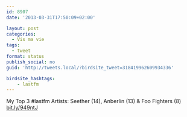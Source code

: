 ```yaml
---
id: 8907
date: '2013-03-31T17:50:09+02:00'

layout: post
categories:
  - Vis ma vie
tags:
  - tweet
format: status
publish_social: no
guid: 'http://tweets.local/?birdsite_tweet=318419962609934336'

birdsite_hashtags:
    - lastfm
---
```


My Top 3 #lastfm Artists: Seether (14), Anberlin (13) &amp; Foo Fighters (8) [bit.ly/949ntJ](http://bit.ly/949ntJ)